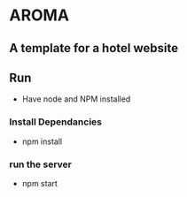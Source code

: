 # AROMA
## A template for a hotel website

## Run
- Have node and NPM installed
### Install Dependancies
- npm install
### run the server
- npm start
